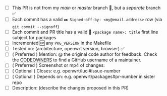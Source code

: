 <!-- 

Thank you for your contribution to the luci repository.

Please read this before creating your PR.

Review https://github.com/openwrt/luci/blob/master/CONTRIBUTING.md
especially if this is your first time to contribute to this repo.

MUST NOT:
- add a PR from your *main* branch - put it on a separate branch
- add merge commits to your PR: rebase locally and force-push

MUST:
- increment any PKG_VERSION in the affected Makefile
- set to draft if this PR depends on other PRs to e.g. openwrt/openwrt
- each commit subject line starts with '<package name>: title' 
- each commit has a valid `Signed-off-by: ` (S.O.B.) with a reachable email
	* Forgot? `git commit --amend ; git push -f`
	* Tip: use `git commit --signoff`

MAY:
- your S.O.B. *may* be a nickname
- delete the below *optional* entries that do not apply
- skip a `<package name>: title` first line subject if the commit is house-keeping or chore

-->

- [ ] This PR is not from my *main* or *master* branch :poop:, but a *separate* branch :white_check_mark:
- [ ] Each commit has a valid :black_nib: `Signed-off-by: <my@email.address>` row (via `git commit --signoff`)
- [ ] Each commit and PR title has a valid :memo: `<package name>: title` first line subject for packages
- [ ] Incremented :up: any `PKG_VERSION` in the Makefile
- [ ] Tested on: (architecture, openwrt version, browser) :white_check_mark:
- [ ] \( Preferred ) Mention: @ the original code author for feedback. Check the [CODEOWNERS](https://github.com/stokito/luci/blob/codeowners/.github/CODEOWNERS) to find a GitHub username of a maintainer.
- [ ] \( Preferred ) Screenshot or mp4 of changes:
- [ ] \( Optional ) Closes: e.g. openwrt/luci#issue-number
- [ ] \( Optional ) Depends on: e.g. openwrt/packages#pr-number in sister repo
- [ ] Description: (describe the changes proposed in this PR)
